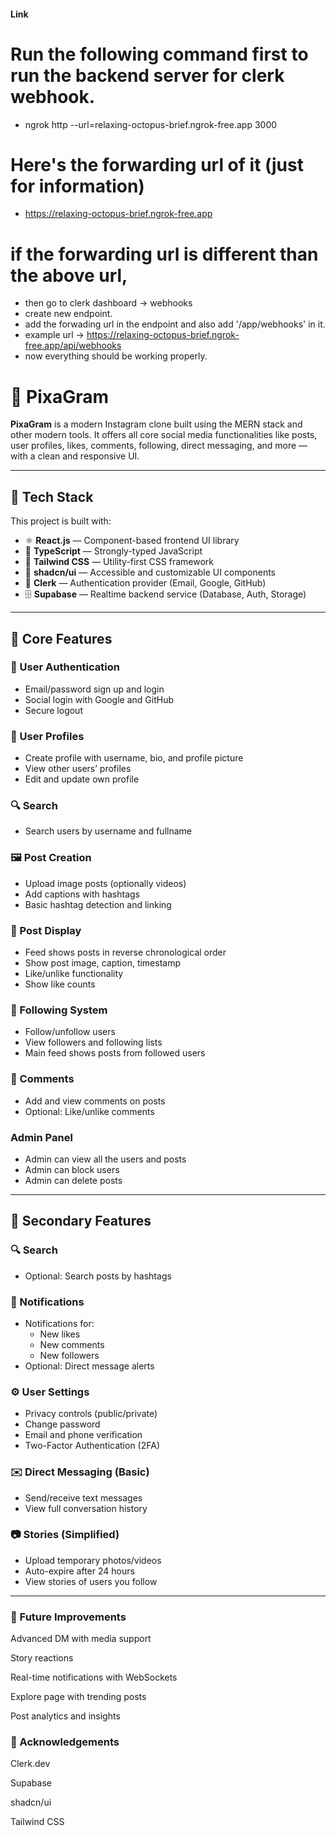 #### Link

# Run the following command first to run the backend server for clerk webhook.

- ngrok http --url=relaxing-octopus-brief.ngrok-free.app 3000

# Here's the forwarding url of it (just for information)

- https://relaxing-octopus-brief.ngrok-free.app

# if the forwarding url is different than the above url,

- then go to clerk dashboard -> webhooks
- create new endpoint.
- add the forwading url in the endpoint and also add '/app/webhooks' in it.
- example url -> https://relaxing-octopus-brief.ngrok-free.app/api/webhooks
- now everything should be working properly.

# 📸 PixaGram

**PixaGram** is a modern Instagram clone built using the MERN stack and other modern tools. It offers all core social media functionalities like posts, user profiles, likes, comments, following, direct messaging, and more — with a clean and responsive UI.

---

## 🚀 Tech Stack

This project is built with:

- ⚛️ **React.js** — Component-based frontend UI library
- 🔡 **TypeScript** — Strongly-typed JavaScript
- 🎨 **Tailwind CSS** — Utility-first CSS framework
- 🧩 **shadcn/ui** — Accessible and customizable UI components
- 🔐 **Clerk** — Authentication provider (Email, Google, GitHub)
- 🗄️ **Supabase** — Realtime backend service (Database, Auth, Storage)

---

## 🌟 Core Features

### 🔐 User Authentication

- Email/password sign up and login
- Social login with Google and GitHub
- Secure logout

### 👤 User Profiles

- Create profile with username, bio, and profile picture
- View other users’ profiles
- Edit and update own profile

### 🔍 Search

- Search users by username and fullname

### 🖼️ Post Creation

- Upload image posts (optionally videos)
- Add captions with hashtags
- Basic hashtag detection and linking

### 📰 Post Display

- Feed shows posts in reverse chronological order
- Show post image, caption, timestamp
- Like/unlike functionality
- Show like counts

### 👥 Following System

- Follow/unfollow users
- View followers and following lists
- Main feed shows posts from followed users

### 💬 Comments

- Add and view comments on posts
- Optional: Like/unlike comments

### Admin Panel

- Admin can view all the users and posts
- Admin can block users
- Admin can delete posts

---

## 🔧 Secondary Features

### 🔍 Search

- Optional: Search posts by hashtags

### 🔔 Notifications

- Notifications for:
  - New likes
  - New comments
  - New followers
- Optional: Direct message alerts

### ⚙️ User Settings

- Privacy controls (public/private)
- Change password
- Email and phone verification
- Two-Factor Authentication (2FA)

### ✉️ Direct Messaging (Basic)

- Send/receive text messages
- View full conversation history

### 📷 Stories (Simplified)

- Upload temporary photos/videos
- Auto-expire after 24 hours
- View stories of users you follow

---

### 📌 Future Improvements

Advanced DM with media support

Story reactions

Real-time notifications with WebSockets

Explore page with trending posts

Post analytics and insights

### 🙌 Acknowledgements

Clerk.dev

Supabase

shadcn/ui

Tailwind CSS
